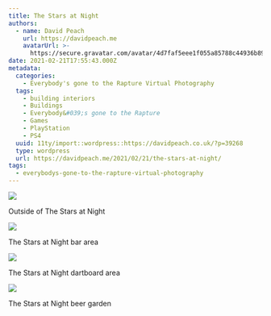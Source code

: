 ```yaml
---
title: The Stars at Night
authors:
  - name: David Peach
    url: https://davidpeach.me
    avatarUrl: >-
      https://secure.gravatar.com/avatar/4d7faf5eee1f055a85788c44936b8995eaab6dfb004e7854ec747ccb272e91ee?s=96&d=mm&r=g
date: 2021-02-21T17:55:43.000Z
metadata:
  categories:
    - Everybody's gone to the Rapture Virtual Photography
  tags:
    - building interiors
    - Buildings
    - Everybody&#039;s gone to the Rapture
    - Games
    - PlayStation
    - PS4
  uuid: 11ty/import::wordpress::https://davidpeach.co.uk/?p=39268
  type: wordpress
  url: https://davidpeach.me/2021/02/21/the-stars-at-night/
tags:
  - everybodys-gone-to-the-rapture-virtual-photography
---
```

[![](/assets/The-Stars-at-Night-1-2048x1152-D3sgjr3bLOWE.jpg)](/assets/The-Stars-at-Night-1-2048x1152-D3sgjr3bLOWE.jpg)

Outside of The Stars at Night

[![](/assets/The-Stars-at-Night-bar-2048x11-tTkZlWXyy8Ni.jpg)](/assets/The-Stars-at-Night-bar-2048x11-tTkZlWXyy8Ni.jpg)

The Stars at Night bar area

[![](/assets/The-Stars-at-Night-dartboard-2-ZbqtWxSqZOa1.jpg)](/assets/The-Stars-at-Night-dartboard-2-ZbqtWxSqZOa1.jpg)

The Stars at Night dartboard area

[![](/assets/The-Stars-at-Night-beer-garden-zgagUwkUTUIM.jpg)](/assets/The-Stars-at-Night-beer-garden-zgagUwkUTUIM.jpg)

The Stars at Night beer garden